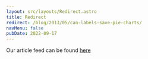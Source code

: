 ```yaml
---
layout: src/layouts/Redirect.astro
title: Redirect
redirect: /blog/2013/05/can-labels-save-pie-charts/
navMenu: false
pubDate: 2022-09-17
---
```

<div>
Our article feed can be found <a href="/blog/2013/05/can-labels-save-pie-charts/">here</a>
</div>
